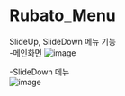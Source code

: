 # Rubato_Menu
SlideUp, SlideDown 메뉴 기능
<br>
-메인화면
![image](https://user-images.githubusercontent.com/62008219/161181553-a31c9e6e-f9a0-4a58-be32-11ff769a19df.png)

-SlideDown 메뉴
<br>
![image](https://user-images.githubusercontent.com/62008219/161181972-4518bcd3-002e-4e02-a3df-910fc07ee391.png)
